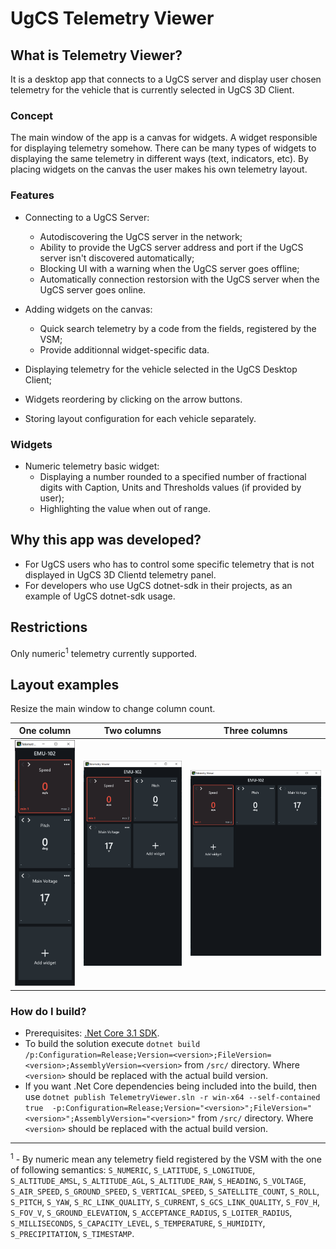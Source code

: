 # UgCS Telemetry Viewer #

## What is Telemetry Viewer?

It is a desktop app that connects to a UgCS server and display user chosen telemetry for the vehicle that is currently selected in UgCS 3D Client.

### Concept ###

The main window of the app is a canvas for widgets. A widget responsible for displaying telemetry somehow. There can be many types of widgets to displaying the same telemetry in different ways (text, indicators, etc). By placing widgets on the canvas the user makes his own telemetry layout.

### Features ###

* Connecting to a UgCS Server:
  * Autodiscovering the UgCS server in the network;
  * Ability to provide the UgCS server address and port if the UgCS server isn't discovered automatically;
  * Blocking UI with a warning when the UgCS server goes offline;
  * Automatically connection restorsion with the UgCS server when the UgCS server goes online.

* Adding widgets on the canvas:
  * Quick search telemetry by a code from the fields, registered by the VSM;
  * Provide additionnal widget-specific data.

* Displaying telemetry for the vehicle selected in the UgCS Desktop Client;
* Widgets reordering by clicking on the arrow buttons.
* Storing layout configuration for each vehicle separately.

### Widgets ###
* Numeric telemetry basic widget:
  * Displaying a number rounded to a specified number of fractional digits with Caption, Units and Thresholds values (if provided by user);
  * Highlighting the value when out of range.

## Why this app was developed?

* For UgCS users who has to control some specific telemetry that is not displayed in UgCS 3D Clientd telemetry panel.
* For developers who use UgCS dotnet-sdk in their projects, as an example of UgCS dotnet-sdk usage.  

## Restrictions

Only numeric<sup>1</sup> telemetry currently supported. 

## Layout examples
Resize the main window to change column count.

| One column | Two columns | Three columns |
|---|---|---|
| ![One column layout](assets/layout-1c.png) | ![One column layout](assets/layout-2c.png) | ![One column layout](assets/layout-3c.png) |

### How do I build? ###

* Prerequisites: [.Net Core 3.1 SDK](https://dotnet.microsoft.com/download/dotnet-core/3.1).
* To build the solution execute `dotnet build /p:Configuration=Release;Version=<version>;FileVersion=<version>;AssemblyVersion=<version>` from `/src/` directory. Where `<version>` should be replaced with the actual build version.
* If you want .Net Core dependencies being included into the build, then use `dotnet publish TelemetryViewer.sln -r win-x64 --self-contained true  -p:Configuration=Release;Version="<version>";FileVersion="<version>";AssemblyVersion="<version>"` from `/src/` directory. Where `<version>` should be replaced with the actual build version.

---
<sup>1</sup> - By numeric mean any telemetry field registered by the VSM with the one of following semantics: `S_NUMERIC`, `S_LATITUDE`, `S_LONGITUDE`, `S_ALTITUDE_AMSL`, `S_ALTITUDE_AGL`, `S_ALTITUDE_RAW`, `S_HEADING`, `S_VOLTAGE`, `S_AIR_SPEED`, `S_GROUND_SPEED`, `S_VERTICAL_SPEED`, `S_SATELLITE_COUNT`, `S_ROLL`, `S_PITCH`, `S_YAW`, `S_RC_LINK_QUALITY`, `S_CURRENT`, `S_GCS_LINK_QUALITY`, `S_FOV_H`, `S_FOV_V`, `S_GROUND_ELEVATION`, `S_ACCEPTANCE_RADIUS`, `S_LOITER_RADIUS`, `S_MILLISECONDS`, `S_CAPACITY_LEVEL`, `S_TEMPERATURE`, `S_HUMIDITY`, `S_PRECIPITATION`, `S_TIMESTAMP`.